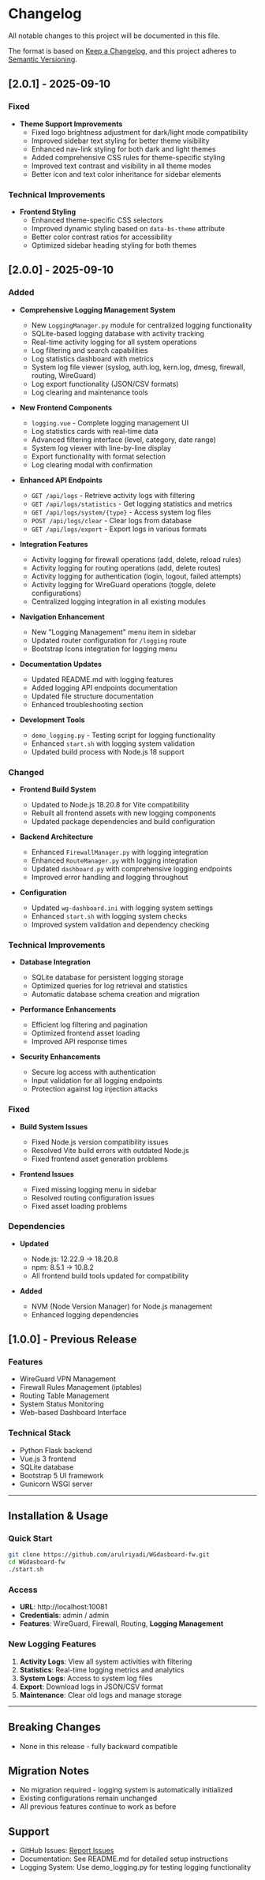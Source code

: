 # Changelog

All notable changes to this project will be documented in this file.

The format is based on [Keep a Changelog](https://keepachangelog.com/en/1.0.0/),
and this project adheres to [Semantic Versioning](https://semver.org/spec/v2.0.0.html).

## [2.0.1] - 2025-09-10

### Fixed
- **Theme Support Improvements**
  - Fixed logo brightness adjustment for dark/light mode compatibility
  - Improved sidebar text styling for better theme visibility
  - Enhanced nav-link styling for both dark and light themes
  - Added comprehensive CSS rules for theme-specific styling
  - Improved text contrast and visibility in all theme modes
  - Better icon and text color inheritance for sidebar elements

### Technical Improvements
- **Frontend Styling**
  - Enhanced theme-specific CSS selectors
  - Improved dynamic styling based on `data-bs-theme` attribute
  - Better color contrast ratios for accessibility
  - Optimized sidebar heading styling for both themes

## [2.0.0] - 2025-09-10

### Added
- **Comprehensive Logging Management System**
  - New `LoggingManager.py` module for centralized logging functionality
  - SQLite-based logging database with activity tracking
  - Real-time activity logging for all system operations
  - Log filtering and search capabilities
  - Log statistics dashboard with metrics
  - System log file viewer (syslog, auth.log, kern.log, dmesg, firewall, routing, WireGuard)
  - Log export functionality (JSON/CSV formats)
  - Log clearing and maintenance tools

- **New Frontend Components**
  - `logging.vue` - Complete logging management UI
  - Log statistics cards with real-time data
  - Advanced filtering interface (level, category, date range)
  - System log viewer with line-by-line display
  - Export functionality with format selection
  - Log clearing modal with confirmation

- **Enhanced API Endpoints**
  - `GET /api/logs` - Retrieve activity logs with filtering
  - `GET /api/logs/statistics` - Get logging statistics and metrics
  - `GET /api/logs/system/{type}` - Access system log files
  - `POST /api/logs/clear` - Clear logs from database
  - `GET /api/logs/export` - Export logs in various formats

- **Integration Features**
  - Activity logging for firewall operations (add, delete, reload rules)
  - Activity logging for routing operations (add, delete routes)
  - Activity logging for authentication (login, logout, failed attempts)
  - Activity logging for WireGuard operations (toggle, delete configurations)
  - Centralized logging integration in all existing modules

- **Navigation Enhancement**
  - New "Logging Management" menu item in sidebar
  - Updated router configuration for `/logging` route
  - Bootstrap Icons integration for logging menu

- **Documentation Updates**
  - Updated README.md with logging features
  - Added logging API endpoints documentation
  - Updated file structure documentation
  - Enhanced troubleshooting section

- **Development Tools**
  - `demo_logging.py` - Testing script for logging functionality
  - Enhanced `start.sh` with logging system validation
  - Updated build process with Node.js 18 support

### Changed
- **Frontend Build System**
  - Updated to Node.js 18.20.8 for Vite compatibility
  - Rebuilt all frontend assets with new logging components
  - Updated package dependencies and build configuration

- **Backend Architecture**
  - Enhanced `FirewallManager.py` with logging integration
  - Enhanced `RouteManager.py` with logging integration
  - Updated `dashboard.py` with comprehensive logging endpoints
  - Improved error handling and logging throughout

- **Configuration**
  - Updated `wg-dashboard.ini` with logging system settings
  - Enhanced `start.sh` with logging system checks
  - Improved system validation and dependency checking

### Technical Improvements
- **Database Integration**
  - SQLite database for persistent logging storage
  - Optimized queries for log retrieval and statistics
  - Automatic database schema creation and migration

- **Performance Enhancements**
  - Efficient log filtering and pagination
  - Optimized frontend asset loading
  - Improved API response times

- **Security Enhancements**
  - Secure log access with authentication
  - Input validation for all logging endpoints
  - Protection against log injection attacks

### Fixed
- **Build System Issues**
  - Fixed Node.js version compatibility issues
  - Resolved Vite build errors with outdated Node.js
  - Fixed frontend asset generation problems

- **Frontend Issues**
  - Fixed missing logging menu in sidebar
  - Resolved routing configuration issues
  - Fixed asset loading problems

### Dependencies
- **Updated**
  - Node.js: 12.22.9 → 18.20.8
  - npm: 8.5.1 → 10.8.2
  - All frontend build tools updated for compatibility

- **Added**
  - NVM (Node Version Manager) for Node.js management
  - Enhanced logging dependencies

## [1.0.0] - Previous Release

### Features
- WireGuard VPN Management
- Firewall Rules Management (iptables)
- Routing Table Management
- System Status Monitoring
- Web-based Dashboard Interface

### Technical Stack
- Python Flask backend
- Vue.js 3 frontend
- SQLite database
- Bootstrap 5 UI framework
- Gunicorn WSGI server

---

## Installation & Usage

### Quick Start
```bash
git clone https://github.com/arulriyadi/WGdasboard-fw.git
cd WGdasboard-fw
./start.sh
```

### Access
- **URL**: http://localhost:10081
- **Credentials**: admin / admin
- **Features**: WireGuard, Firewall, Routing, **Logging Management**

### New Logging Features
1. **Activity Logs**: View all system activities with filtering
2. **Statistics**: Real-time logging metrics and analytics
3. **System Logs**: Access to system log files
4. **Export**: Download logs in JSON/CSV format
5. **Maintenance**: Clear old logs and manage storage

---

## Breaking Changes
- None in this release - fully backward compatible

## Migration Notes
- No migration required - logging system is automatically initialized
- Existing configurations remain unchanged
- All previous features continue to work as before

## Support
- GitHub Issues: [Report Issues](https://github.com/arulriyadi/WGdasboard-fw/issues)
- Documentation: See README.md for detailed setup instructions
- Logging System: Use demo_logging.py for testing logging functionality
